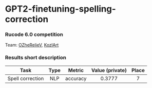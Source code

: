 # GPT2-finetuning-spelling-correction
### Rucode 6.0 competition 
Team: [OZheRelieV](https://github.com/OZheRelieV), [KozlArt](https://github.com/KozlArt)
### Results short description
| Task                       |Type | Metric        | Value (private) | Place |
| -------------              |:---: |:-------------:|:-----:|:-----:|
| Spell correction | NLP  | accuracy      |  0.3777   | 7   |
